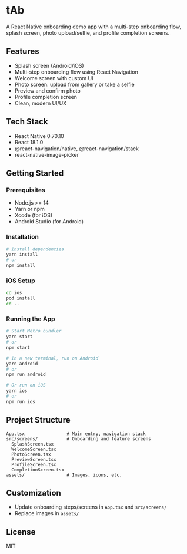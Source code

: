 # tAb

A React Native onboarding demo app with a multi-step onboarding flow, splash screen, photo upload/selfie, and profile completion screens.

## Features

- Splash screen (Android/iOS)
- Multi-step onboarding flow using React Navigation
- Welcome screen with custom UI
- Photo screen: upload from gallery or take a selfie
- Preview and confirm photo
- Profile completion screen
- Clean, modern UI/UX

## Tech Stack

- React Native 0.70.10
- React 18.1.0
- @react-navigation/native, @react-navigation/stack
- react-native-image-picker

## Getting Started

### Prerequisites

- Node.js >= 14
- Yarn or npm
- Xcode (for iOS)
- Android Studio (for Android)

### Installation

```sh
# Install dependencies
yarn install
# or
npm install
```

### iOS Setup

```sh
cd ios
pod install
cd ..
```

### Running the App

```sh
# Start Metro bundler
yarn start
# or
npm start

# In a new terminal, run on Android
yarn android
# or
npm run android

# Or run on iOS
yarn ios
# or
npm run ios
```

## Project Structure

```
App.tsx                # Main entry, navigation stack
src/screens/           # Onboarding and feature screens
  SplashScreen.tsx
  WelcomeScreen.tsx
  PhotoScreen.tsx
  PreviewScreen.tsx
  ProfileScreen.tsx
  CompletionScreen.tsx
assets/                # Images, icons, etc.
```

## Customization

- Update onboarding steps/screens in `App.tsx` and `src/screens/`
- Replace images in `assets/`

## License

MIT
